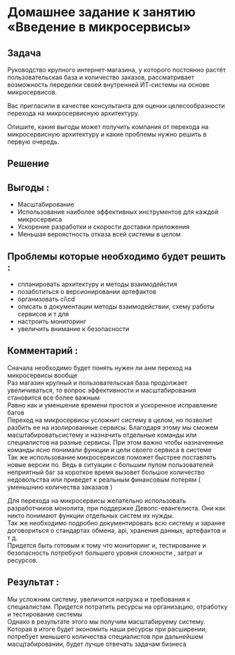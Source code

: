# Домашнее задание к занятию «Введение в микросервисы»

## Задача

Руководство крупного интернет-магазина, у которого постоянно растёт пользовательская база и количество заказов, рассматривает возможность переделки своей внутренней   ИТ-системы на основе микросервисов. 

Вас пригласили в качестве консультанта для оценки целесообразности перехода на микросервисную архитектуру. 

Опишите, какие выгоды может получить компания от перехода на микросервисную архитектуру и какие проблемы нужно решить в первую очередь.


## Решение

## Выгоды  :  
  
* Масштабирование
* Использование наиболее эффективных  инструментов для каждой микросервиса  
* Ускорение разработки и скорости доставки приложения   
* Меньшая вероястность отказа всей системы в целом  


## Проблемы которые необходимо будет решить   :
  
* спланировать архитектуру и методы взаимодейстия  
* позаботиться о версионировании артефактов   
* организовать ci\cd  
* описать в документации методы взаимодействии, схему работы сервисов и т для  
* настроить мониторинг  
* увеличить внимание к безопасности  
  
## Комментарий :  
Сначала необходимо будет понять нужен ли анм переход на микросервисы вообще  
Раз магазин крупный и пользовательская база продолжает увеличиваться, то вопрос  эффективности и масштабирования становится все более важным  
Равно как и уменшение времени простоя и ускоренное исправление багов  
Переход на микросервисы усложнит систему в целом, но позволит разбить ее на изолированные сервисы. Благодаря этому мы сможем масштабироватьсистему и назначить отдельные команды или специалистов на разные сервисы. При этом важно чтобы  назначенные команды ясно понимали функции и цели своего сервиса в системе  
Так же использование микросервисов поможет быстрее поставлять новые версии по. Ведь в ситуации с большим пулом пользователей неприятный баг за короткое время вызовет большое количество недовольства или приведет к реальным финансовым потерям ( уменьшнию количества заказаов )  
  
Для перехода на микросервисы желательно использовать разработчиков монолита, при поддержке Девопс-евангелиста. Они как никто понимают функции отдельных систем их нужды.   
Так же необходимо подробно документировать всю систему и заранее договориться о стандартах обмена,  api, хранения данных, артефактов и т д.   
Придется быть готовым к тому что мониторинг и, тестирование и безопасность потребуют большего уровня сложности , затрат и ресурсов.  

## Результат :  
Мы усложним систему, увеличится нагрузка и требования к специалистам. Придется потратить ресурсы на организацию, отработку и тестирование системы  
Однако в результате этого мы получим масштабируему систему. Которая в итоге будет экономить наши ресурсы при расширении, потребует меньшего количества специалистов при дальнейшем масщтабировании, будет лучше отвечать задачам бизнеса  
